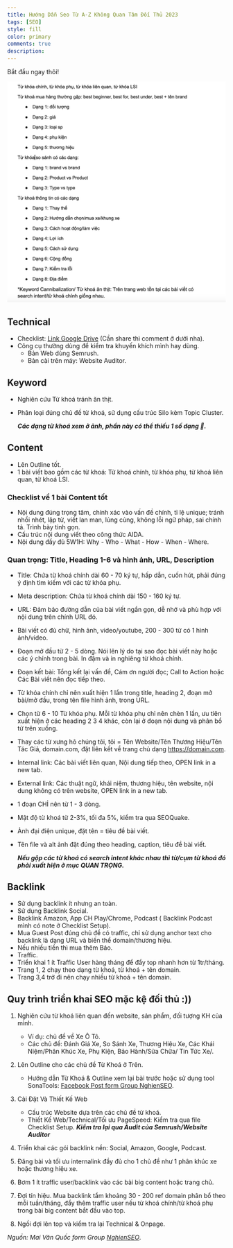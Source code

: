 ```yaml
---
title: Hướng Dẫn Seo Từ A-Z Không Quan Tâm Đối Thủ 2023
tags: [SEO]
style: fill
color: primary
comments: true
description: 
---
```


Bắt đầu ngay thôi!

![huong-dan-seo-tu-a-z-khong-quan-tam-doi-thu](/assets/images/blog/seo/SEO_a-z_bat_chap_doi_thu.jpg)

## Technical
- Checklist: [Link Google Drive](https://docs.google.com/spreadsheets/d/1VAxjED3IFBANaLP1rG_89-P6VANF_qukb3s2zLWtbQg/edit?usp=sharing) (Cần share thì comment ở dưới nha).
- Công cụ thường dùng để kiểm tra khuyến khích mình hay dùng.
	- Bản Web dùng Semrush.
	- Bản cài trên máy: Website Auditor.

## Keyword
- Nghiên cứu Từ khoá tránh ăn thịt.
- Phân loại đúng chủ đề từ khoá, sử dụng cấu trúc Silo kèm Topic Cluster.

	***Các dạng từ khoá xem ở ảnh, phần này có thể thiếu 1 số dạng 🙁.***

## Content
- Lên Outline tốt.
- 1 bài viết bao gồm các từ khoá: Từ khoá chính, từ khóa phụ, từ khoá liên quan, từ khoá LSI.

### Checklist về 1 bài Content tốt
- Nội dung đúng trọng tâm, chính xác vào vấn đề chính, tỉ lệ unique; tránh nhồi nhét, lặp từ, viết lan man, lủng củng, không lỗi ngữ pháp, sai chính tả. Trình bày tinh gọn.
- Cấu trúc nội dung viết theo công thức AIDA.
- Nội dung đầy đủ 5W1H: Why - Who - What - How - When - Where.

### Quan trọng: Title, Heading 1-6 và hình ảnh, URL, Description
- Title: Chứa từ khoá chính dài 60 - 70 ký tự, hấp dẫn, cuốn hút, phải đúng ý định tìm kiếm với các từ khóa phụ.
- Meta description: Chứa từ khoá chính dài 150 - 160 ký tự.
- URL: Đảm bảo đường dẫn của bài viết ngắn gọn, dễ nhớ và phù hợp với nội dung trên chính URL đó.
- Bài viết có đủ chữ, hình ảnh, video/youtube, 200 - 300 từ có 1 hình ảnh/video.
- Đoạn mở đầu từ 2 - 5 dòng. Nói lên lý do tại sao đọc bài viết này hoặc các ý chính trong bài. In đậm và in nghiêng từ khoá chính.
- Đoạn kết bài: Tổng kết lại vấn đề, Cám ơn người đọc; Call to Action hoặc Các Bài viết nên đọc tiếp theo.
- Từ khóa chính chỉ nên xuất hiện 1 lần trong title, heading 2, đoạn mở bài/mở đầu, trong tên file hình ảnh, trong URL.
- Chọn từ 6 - 10 Từ khóa phụ. Mỗi từ khóa phụ chỉ nên chèn 1 lần, ưu tiên xuất hiện ở các heading 2 3 4 khác, còn lại ở đoạn nội dung và phân bổ từ trên xuống.
- Thay các từ xưng hô chúng tôi, tôi = Tên Website/Tên Thương Hiệu/Tên Tác Giả, domain.com, đặt liên kết về trang chủ dạng https://domain.com.
- Internal link: Các bài viết liên quan, Nội dung tiếp theo, OPEN link in a new tab.
- External link: Các thuật ngữ, khái niệm, thương hiệu, tên website, nội dung không có trên website, OPEN link in a new tab.
- 1 đoạn CHỈ nên từ 1 - 3 dòng.
- Mật độ từ khoá từ 2-3%, tối đa 5%, kiểm tra qua SEOQuake.
- Ảnh đại điện unique, đặt tên = tiêu đề bài viết.
- Tên file và alt ảnh đặt đúng theo heading, caption, tiêu đề bài viết.

	***Nếu gộp các từ khoá có search intent khác nhau thì từ/cụm từ khoá đó phải xuất hiện ở mục QUAN TRỌNG.***

## Backlink
- Sử dụng backlink ít nhưng an toàn.
- Sử dụng Backlink Social.
- Backlink Amazon, App CH Play/Chrome, Podcast ( Backlink Podcast mình có note ở Checklist Setup).
- Mua Guest Post đúng chủ đề có traffic, chỉ sử dụng anchor text cho backlink là dạng URL và biến thể domain/thương hiệu.
- Nếu nhiều tiền thì mua thêm Báo.
- Traffic.
- Triển khai 1 ít Traffic User hàng tháng để đẩy top nhanh hơn từ 1tr/tháng.
- Trang 1, 2 chạy theo dạng từ khoá, từ khoá + tên domain.
- Trang 3,4 trở đi nên chạy nhiều từ khoá + tên domain.

## Quy trình triển khai SEO mặc kệ đối thủ :))

1. Nghiên cứu từ khoá liên quan đến website, sản phẩm, đối tượng KH của mình.
	- Ví dụ: chủ đề về Xe Ô Tô.
	- Các chủ đề: Đánh Giá Xe, So Sánh Xe, Thương Hiệu Xe, Các Khái Niệm/Phân Khúc Xe, Phụ Kiện, Bảo Hành/Sửa Chữa/ Tin Tức Xe/.

2. Lên Outline cho các chủ đề Từ Khoá ở Trên.
	- Hướng dẫn Từ Khoá & Outline xem lại bài trước hoặc sử dụng tool SonaTools: [Facebook Post form Group NghienSEO](https://www.facebook.com/groups/nghienseo/posts/1043937382942931/).

3. Cài Đặt Và Thiết Kế Web
	- Cấu trúc Website dựa trên các chủ đề từ khoá.
	- Thiết Kế Web/Technical/Tối ưu PageSpeed: Kiểm tra qua file Checklist Setup.
***Kiểm tra lại qua Audit của Semrush/Website Auditor***

4. Triển khai các gói backlink nền: Social, Amazon, Google, Podcast.

5. Đăng bài và tối ưu internalink đầy đủ cho 1 chủ đề như 1 phân khúc xe hoặc thương hiệu xe.

6. Bơm 1 ít traffic user/backlink vào các bài big content hoặc trang chủ.

7. Đợi tín hiệu.
	Mua backlink tầm khoảng 30 - 200 ref domain phân bổ theo mỗi tuần/tháng, đẩy thêm traffic user nếu từ khoá chính/từ khoá phụ trong bài big content bắt đầu vào top.
8. Ngồi đợi lên top và kiểm tra lại Technical & Onpage.

*Nguồn: Mai Văn Quốc form Group [NghienSEO](https://www.facebook.com/groups/nghienseo/)*.